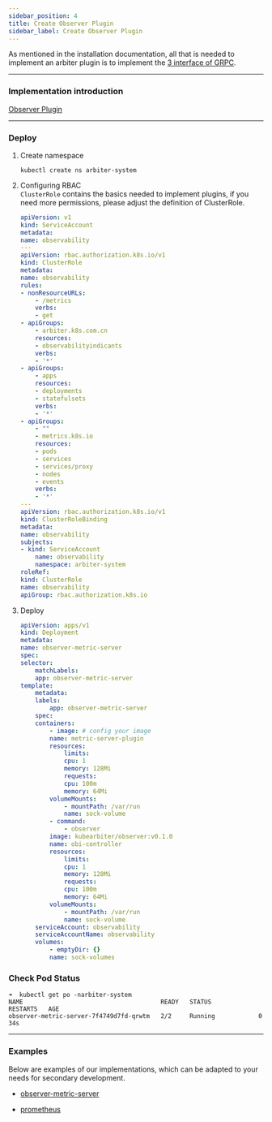 ```yaml
---
sidebar_position: 4
title: Create Observer Plugin
sidebar_label: Create Observer Plugin
---
```


As mentioned in the installation documentation, all that is needed to implement an arbiter plugin is to implement the [3 interface of GRPC](https://github.com/kube-arbiter/arbiter/blob/main/pkg/proto/observiability.proto).

---

### Implementation introduction
[Observer Plugin](../Concepts/observer-plugin.md)

---

### Deploy

1. Create namespace

    ```shell
    kubectl create ns arbiter-system
    ```

2. Configuring RBAC  
`ClusterRole` contains the basics needed to implement plugins, if you need more permissions, please adjust the definition of ClusterRole.

    ```yaml
    apiVersion: v1
    kind: ServiceAccount
    metadata:
    name: observability
    ---
    apiVersion: rbac.authorization.k8s.io/v1
    kind: ClusterRole
    metadata:
    name: observability
    rules:
    - nonResourceURLs:
        - /metrics
        verbs:
        - get
    - apiGroups:
        - arbiter.k8s.com.cn
        resources:
        - observabilityindicants
        verbs:
        - '*'
    - apiGroups:
        - apps
        resources:
        - deployments
        - statefulsets
        verbs:
        - '*'
    - apiGroups:
        - ""
        - metrics.k8s.io
        resources:
        - pods
        - services
        - services/proxy
        - nodes
        - events
        verbs:
        - '*'
    ---
    apiVersion: rbac.authorization.k8s.io/v1
    kind: ClusterRoleBinding
    metadata:
    name: observability
    subjects:
    - kind: ServiceAccount
        name: observability
        namespace: arbiter-system
    roleRef:
    kind: ClusterRole
    name: observability
    apiGroup: rbac.authorization.k8s.io
    ```

3. Deploy
    ```yaml
    apiVersion: apps/v1
    kind: Deployment
    metadata:
    name: observer-metric-server
    spec:
    selector:
        matchLabels:
        app: observer-metric-server
    template:
        metadata:
        labels:
            app: observer-metric-server
        spec:
        containers:
            - image: # config your image
            name: metric-server-plugin
            resources:
                limits:
                cpu: 1
                memory: 128Mi
                requests:
                cpu: 100m
                memory: 64Mi
            volumeMounts:
                - mountPath: /var/run
                name: sock-volume
            - command:
                - observer
            image: kubearbiter/observer:v0.1.0
            name: obi-controller
            resources:
                limits:
                cpu: 1
                memory: 128Mi
                requests:
                cpu: 100m
                memory: 64Mi
            volumeMounts:
                - mountPath: /var/run
                name: sock-volume
        serviceAccount: observability
        serviceAccountName: observability
        volumes:
            - emptyDir: {}
            name: sock-volumes
    ```

### Check Pod Status

```shell
➜  kubectl get po -narbiter-system
NAME                                      READY   STATUS             RESTARTS   AGE
observer-metric-server-7f4749d7fd-qrwtm   2/2     Running            0          34s
```

---

### Examples
Below are examples of our implementations, which can be adapted to your needs for secondary development.

- [observer-metric-server](https://github.com/kube-arbiter/arbiter-plugins/observer-plugins/metric-server)

- [prometheus](https://github.com/kube-arbiter/arbiter-plugins/observer-plugins/prometheus)
